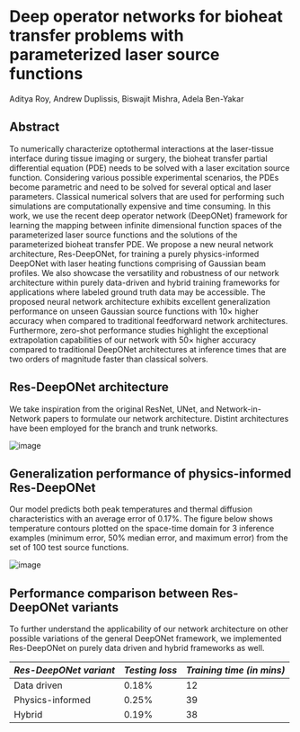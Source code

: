 # Deep operator networks for bioheat transfer problems with parameterized laser source functions

Aditya Roy, Andrew Duplissis, Biswajit Mishra, Adela Ben-Yakar

## Abstract

To numerically characterize optothermal interactions at the laser-tissue interface during tissue imaging or surgery, the bioheat transfer partial differential equation (PDE) needs to be solved with a laser excitation source function. Considering various possible experimental scenarios, the PDEs become parametric and need to be solved for several optical and laser parameters. Classical numerical solvers that are used for performing such simulations are computationally expensive and time consuming. In this work, we use the recent deep operator network (DeepONet) framework for learning the mapping between infinite dimensional function spaces of the parameterized laser source functions and the solutions of the parameterized bioheat transfer PDE. We propose a new neural network architecture, Res-DeepONet, for training a purely physics-informed DeepONet with laser heating functions comprising of Gaussian beam profiles. We also showcase the versatility and robustness of our network architecture within purely data-driven and hybrid training frameworks for applications where labeled ground truth data may be accessible. The proposed neural network architecture exhibits excellent generalization performance on unseen Gaussian source functions with 10× higher accuracy when compared to traditional feedforward network architectures. Furthermore, zero-shot performance studies highlight the exceptional extrapolation capabilities of our network with 50× higher accuracy compared to traditional DeepONet architectures at inference times that are two orders of magnitude faster than classical solvers. 

## Res-DeepONet architecture

We take inspiration from the original ResNet, UNet, and Network-in-Network papers to formulate our network architecture. Distint architectures have been employed for the branch and trunk networks.

![image](https://github.com/adi-roy/Res-DeepONet/assets/145612549/e4dc1713-d6b8-42de-8420-75de8d63b380)


## Generalization performance of physics-informed Res-DeepONet

Our model predicts both peak temperatures and thermal diffusion characteristics with an average error of 0.17%. The figure below shows temperature contours plotted on the space-time domain for 3 inference examples (minimum error, 50% median error, and maximum error) from the set of 100 test source functions. 

![image](https://github.com/adi-roy/Res-DeepONet/assets/145612549/e35b9d12-2953-44c2-821e-52364fdeb2bc)

## Performance comparison between Res-DeepONet variants

To further understand the applicability of our network architecture on other possible variations of the general DeepONet framework, we implemented Res-DeepONet on purely data driven and hybrid frameworks as well. 

| *Res-DeepONet variant*  | *Testing loss* | *Training time (in mins)* |
| ------------- | ------------- | ------------ |
| Data driven   | 0.18%  | 12 |
| Physics-informed   | 0.25%  | 39 |
| Hybrid  | 0.19%  | 38 |
